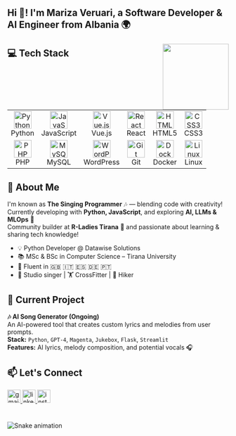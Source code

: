 <h2 align="left">Hi 👋! I'm Mariza Veruari, a Software Developer & AI Engineer from Albania 🌍</h2>

###


###

<img align="right" height="150" src="https://media.giphy.com/media/QssGEmpkyEOhBCb7e1/giphy.gif" />

###

<h2>💻 Tech Stack
</h2> 
<table>
  <tr>
    <td align="center">
      <img src="https://cdn.jsdelivr.net/gh/devicons/devicon/icons/python/python-original.svg" width="40" height="40" alt="Python" />
      <br>Python
    </td>
    <td align="center">
      <img src="https://cdn.jsdelivr.net/gh/devicons/devicon/icons/javascript/javascript-original.svg" width="40" height="40" alt="JavaScript" />
      <br>JavaScript
    </td>
    <td align="center">
      <img src="https://cdn.jsdelivr.net/gh/devicons/devicon/icons/vuejs/vuejs-original.svg" width="40" height="40" alt="Vue.js" />
      <br>Vue.js
    </td>
    <td align="center">
      <img src="https://cdn.jsdelivr.net/gh/devicons/devicon/icons/react/react-original.svg" width="40" height="40" alt="React" />
      <br>React
    </td>
    <td align="center">
      <img src="https://cdn.jsdelivr.net/gh/devicons/devicon/icons/html5/html5-original.svg" width="40" height="40" alt="HTML5" />
      <br>HTML5
    </td>
    <td align="center">
      <img src="https://cdn.jsdelivr.net/gh/devicons/devicon/icons/css3/css3-original.svg" width="40" height="40" alt="CSS3" />
      <br>CSS3
    </td>
  </tr>
  <tr>
    <td align="center">
      <img src="https://cdn.jsdelivr.net/gh/devicons/devicon/icons/php/php-original.svg" width="40" height="40" alt="PHP" />
      <br>PHP
    </td>
    <td align="center">
      <img src="https://cdn.jsdelivr.net/gh/devicons/devicon/icons/mysql/mysql-original.svg" width="40" height="40" alt="MySQL" />
      <br>MySQL
    </td>
    <td align="center">
      <img src="https://cdn.jsdelivr.net/gh/devicons/devicon/icons/wordpress/wordpress-plain.svg" width="40" height="40" alt="WordPress" />
      <br>WordPress
    </td>
    <td align="center">
      <img src="https://cdn.jsdelivr.net/gh/devicons/devicon/icons/git/git-original.svg" width="40" height="40" alt="Git" />
      <br>Git
    </td>
    <td align="center">
      <img src="https://cdn.jsdelivr.net/gh/devicons/devicon/icons/docker/docker-original.svg" width="40" height="40" alt="Docker" />
      <br>Docker
    </td>
    <td align="center">
      <img src="https://cdn.jsdelivr.net/gh/devicons/devicon/icons/linux/linux-original.svg" width="40" height="40" alt="Linux" />
      <br>Linux
    </td>
  </tr>
</table>

<h2> 🎤 About Me </h2>

I'm known as **The Singing Programmer** 🎶 — blending code with creativity!  
Currently developing with **Python, JavaScript**, and exploring **AI, LLMs & MLOps** 🤖  
Community builder at **R-Ladies Tirana** 💜 and passionate about learning & sharing tech knowledge!

- 💡 Python Developer @ Datawise Solutions  
- 📚 MSc & BSc in Computer Science – Tirana University  
- 🧠 Fluent in 🇬🇧 🇮🇹 🇪🇸 🇩🇪 🇵🇹  
- 🎤 Studio singer | 🏋️ CrossFitter | 🥾 Hiker

<h2>🧪 Current Project</h2>

**🎶 AI Song Generator (Ongoing)**  
An AI-powered tool that creates custom lyrics and melodies from user prompts.  
**Stack:** `Python`, `GPT-4`, `Magenta`, `Jukebox`, `Flask`, `Streamlit`  
**Features:** AI lyrics, melody composition, and potential vocals 🎧

<h2>📫 Let's Connect</h2>

<div align="left">
  <a href="mailto:marveruari@gmail.com" target="_blank">
    <img src="https://img.shields.io/static/v1?message=Gmail&logo=gmail&label=&color=D14836&logoColor=white&labelColor=&style=for-the-badge" height="30" alt="gmail" />
  </a>
  <a href="https://www.linkedin.com/in/marizaveruari" target="_blank">
    <img src="https://img.shields.io/static/v1?message=LinkedIn&logo=linkedin&label=&color=0077B5&logoColor=white&labelColor=&style=for-the-badge" height="30" alt="linkedin" />
  </a>
  <a href="https://www.instagram.com/" target="_blank">
    <img src="https://img.shields.io/static/v1?message=Instagram&logo=instagram&label=&color=E4405F&logoColor=white&labelColor=&style=for-the-badge" height="30" alt="instagram" />
  </a>
</div>

###

<br clear="both" />

<img src="https://raw.githubusercontent.com/maurodesouza/maurodesouza/output/snake.svg" alt="Snake animation" />

###
